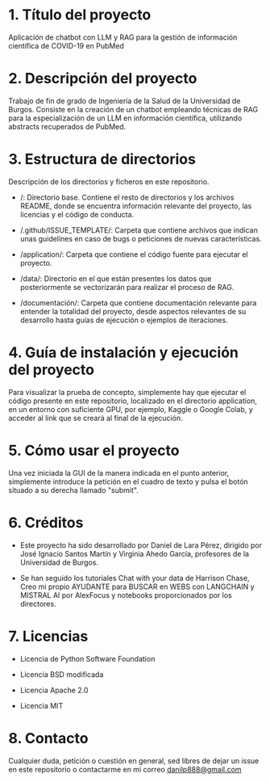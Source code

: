 # 1. Título del proyecto

Aplicación de chatbot con LLM y RAG para la gestión de información científica de COVID-19 en PubMed

# 2. Descripción del proyecto

Trabajo de fin de grado de Ingeniería de la Salud de la Universidad de Burgos. Consiste en la creación de un chatbot empleando técnicas de RAG para la especialización de un LLM en información científica, utilizando abstracts recuperados de PubMed.

# 3. Estructura de directorios

Descripción de los directorios y ficheros en este repositorio.

- /: Directorio base. Contiene el resto de directorios y los archivos README, donde se encuentra información relevante del proyecto, las licencias y el código de conducta.

- /.github/ISSUE_TEMPLATE/: Carpeta que contiene archivos que indican unas guidelines en caso de bugs o peticiones de nuevas características.

- /application/: Carpeta que contiene el código fuente para ejecutar el proyecto.

- /data/: Directorio en el que están presentes los datos que posteriormente se vectorizarán para realizar el proceso de RAG.

- /documentación/: Carpeta que contiene documentación relevante para entender la totalidad del proyecto, desde aspectos relevantes de su desarrollo hasta guías de ejecución o ejemplos de iteraciones.

# 4. Guía de instalación y ejecución del proyecto

Para visualizar la prueba de concepto, simplemente hay que ejecutar el código presente en este repositorio, localizado en el directorio application, en un entorno con suficiente GPU, por ejemplo, Kaggle o Google Colab, y acceder al link que se creará al final de la ejecución.

# 5. Cómo usar el proyecto
Una vez iniciada la GUI de la manera indicada en el punto anterior, simplemente introduce la petición en el cuadro de texto y pulsa el botón situado a su derecha llamado "submit".

# 6. Créditos

- Este proyecto ha sido desarrollado por Daniel de Lara Pérez, dirigido por José Ignacio Santos Martín y Virginia Ahedo García, profesores de la Universidad de Burgos.

- Se han seguido los tutoriales Chat with your data de Harrison Chase, Creo mi propio AYUDANTE para BUSCAR en WEBS con LANGCHAIN y MISTRAL AI por AlexFocus y notebooks proporcionados por los directores.

# 7. Licencias

- Licencia de Python Software Foundation

- Licencia BSD modificada

- Licencia Apache 2.0

- Licencia MIT

# 8. Contacto

Cualquier duda, petición o cuestión en general, sed libres de dejar un issue en este repositorio o contactarme en mi correo danilp888@gmail.com

